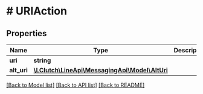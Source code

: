 # # URIAction

## Properties

Name | Type | Description | Notes
------------ | ------------- | ------------- | -------------
**uri** | **string** |  | [optional]
**alt_uri** | [**\LClutch\LineApi\MessagingApi\Model\AltUri**](AltUri.md) |  | [optional]

[[Back to Model list]](../../README.md#models) [[Back to API list]](../../README.md#endpoints) [[Back to README]](../../README.md)
